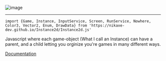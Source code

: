 ![image](https://github.com/user-attachments/assets/aeb97050-26a2-45ae-9c49-1bdc67d01ad4)

---

`import {Game, Instance, InputService, Screen, RunService, Nowhere, Color3, Vector2, Enum, DrawData} from 'https://nikaxe-dev.github.io/Instance2d/Instance2d.js'`

Javascript where each game-object (What I call an Instance) can have a parent, and a child letting you orginize you're games in many different ways.

[Documentation](https://github.com/Nikaxe-dev/Instance2d/wiki)
